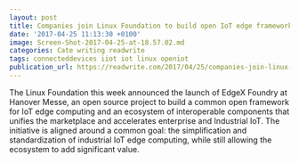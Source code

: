 ```yaml
---
layout: post
title: Companies join Linux Foundation to build open IoT edge framework
date: '2017-04-25 11:13:30 +0100'
image: Screen-Shot-2017-04-25-at-18.57.02.md
categories: Cate writing readwrite
tags: connecteddevices iiot iot linux openiot
publication_url: https://readwrite.com/2017/04/25/companies-join-linux-foundation-project-open-framework-edge-computing-cl1/
---
```

The Linux Foundation this week announced the launch of EdgeX Foundry at Hanover Messe, an open source project to build a common open framework for IoT edge computing and an ecosystem of interoperable components that unifies the marketplace and accelerates enterprise and Industrial IoT. The initiative is aligned around a common goal: the simplification and standardization of industrial IoT edge computing, while still allowing the ecosystem to add significant value.
